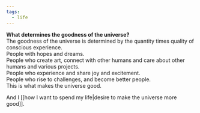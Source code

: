 ```yaml
---
tags:
  - life
---
```

**What determines the goodness of the universe?**\
The goodness of the universe is determined by the quantity times quality of conscious experience. \
People with hopes and dreams. \
People who create art, connect with other humans and care about other humans and various projects. \
People who experience and share joy and excitement.\
People who rise to challenges, and become better people.\
This is what makes the universe good.

And I [[how I want to spend my life|desire to make the universe more good]].
